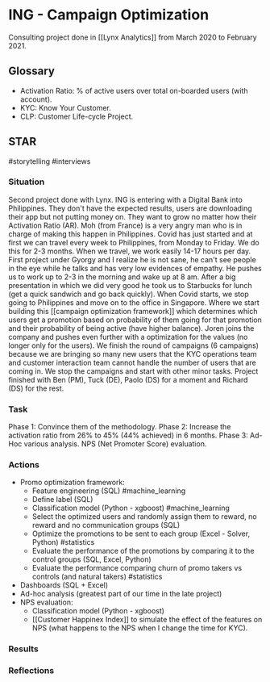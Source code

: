 # ING - Campaign Optimization
Consulting project done in [[Lynx Analytics]] from March 2020 to February 2021.
## Glossary
- Activation Ratio: % of active users over total on-boarded users (with account).
- KYC: Know Your Customer.
- CLP: Customer Life-cycle Project.
## STAR
#storytelling #interviews
### Situation
Second project done with Lynx. ING is entering with a Digital Bank into Philippines. They don't have the expected results, users are downloading their app but not putting money on. They want to grow no matter how their Activation Ratio (AR). Moh (from France) is a very angry man who is in charge of making this happen in Philippines. Covid has just started and at first we can travel every week to Philippines, from Monday to Friday. We do this for 2-3 months. When we travel, we work easily 14-17 hours per day. First project under Gyorgy and I realize he is not sane, he can't see people in the eye while he talks and has very low evidences of empathy. He pushes us to work up to 2-3 in the morning and wake up at 8 am. After a big presentation in which we did very good he took us to Starbucks for lunch (get a quick sandwich and go back quickly). When Covid starts, we stop going to Philippines and move on to the office in Singapore. Where we start building this [[campaign optimization framework]] which determines which users get a promotion based on probability of them going for that promotion and their probability of being active (have higher balance). Joren joins the company and pushes even further with a optimization for the values (no longer only for the users). We finish the round of campaigns (6 campaigns) because we are bringing so many new users that the KYC operations team and customer interaction team cannot handle the number of users that are coming in. We stop the campaigns and start with other minor tasks. Project finished with Ben (PM), Tuck (DE), Paolo (DS) for a moment and Richard (DS) for the rest. 
### Task
Phase 1: Convince them of the methodology.
Phase 2: Increase the activation ratio from 26% to 45% (44% achieved) in 6 months.
Phase 3: Ad-Hoc various analysis. NPS (Net Promoter Score) evaluation.
### Actions
- Promo optimization framework:
	- Feature engineering (SQL) #machine_learning 
	- Define label (SQL)
	- Classification model (Python - xgboost) #machine_learning
	- Select the optimized users and randomly assign them to reward, no reward and no communication groups (SQL)
	- Optimize the promotions to be sent to each group (Excel - Solver, Python) #statistics 
	- Evaluate the performance of the promotions by comparing it to the control groups (SQL, Excel, Python)
	- Evaluate the performance comparing churn of promo takers vs controls (and natural takers) #statistics
- Dashboards (SQL + Excel)
- Ad-hoc analysis (greatest part of our time in the late project)
- NPS evaluation:
	- Classification model (Python - xgboost)
	- [[Customer Happinex Index]] to simulate the effect of the features on NPS (what happens to the NPS when I change the time for KYC).
### Results
 
### Reflections
